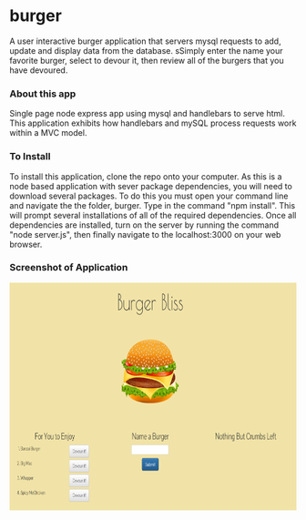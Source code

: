 # burger
A user interactive burger application that servers mysql requests to add,  update and display data from the database. sSimply enter the name your favorite burger, select to devour it, then review all of the burgers that you have devoured.


### About this app
Single page node express app using mysql and handlebars to serve html. This application exhibits how handlebars and mySQL process requests work within a MVC model.

### To Install
To install this application, clone the repo onto your computer. As this is a node based application with sever package dependencies, you will need to download several packages. To do this you must open your command line and navigate the the folder, burger. Type in the command "npm install". This will prompt several installations of all of the required dependencies. Once all dependencies are installed, turn on the server by running the command "node server.js", then finally navigate to the localhost:3000 on your web browser.

### Screenshot of Application
<img class="auth-image" src="./public/assets/images/burgerbliss.png" alt="Hamburger" height="400" width="600">